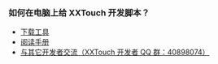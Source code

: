 ### 如何在电脑上给 XXTouch 开发脚本？
- [下载工具](/Handbook/supplement/dev-tools.md)
- [阅读手册](https://kb.xxtouch.com/Handbook/how-to-read/index.html)
- [与其它开发者交流（XXTouch 开发者 QQ 群：40898074）](//shang.qq.com/wpa/qunwpa?idkey=7647f6b82262c03911735b21318b20167e4e1f5b4c3f94de83c1a1c4e58b93f2)
